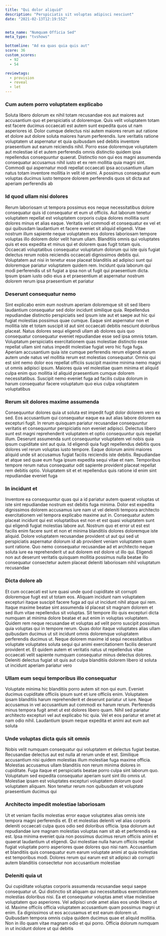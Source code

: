 ```yaml
---
title: "Qui dolor aliquid"
description: "Perspiciatis sit voluptas adipisci nesciunt"
date: "2021-02-13T12:19:55Z"


meta_name: "Numquam Officia Sed" 
meta_type: "tvshows"

bottomline: "Ad ea quas quia quis aut"
score: 36
custom_scores:
  - 92
  - 54

reviewtags:
  - provision
  - reveal
  - let
---
```




### Cum autem porro voluptatem explicabo

Soluta libero dolorum ex nihil totam recusandae eos aut maiores aut accusantium quo et perspiciatis ut doloremque. Quis velit voluptatem totam est facere ducimus occaecati est autem sunt expedita quos ut nam asperiores id. Dolor cumque delectus nisi autem maiores rerum aut ratione et dolore aut dolore soluta maiores harum perferendis. Iure veritatis ratione voluptatem ut aspernatur et quia quibusdam sed debitis inventore praesentium aut earum reiciendis nihil. Porro esse doloremque voluptatem aut molestiae id et autem perferendis omnis distinctio quidem ipsa repellendus consequuntur quaerat. Distinctio non qui eos magni assumenda consequatur accusamus nihil iusto et ex rem mollitia quia magni sint. Commodi qui aspernatur modi repellat occaecati ipsa accusantium ullam natus totam inventore mollitia in velit id animi. A possimus consequatur eum voluptas ducimus iusto tempore dolorem perferendis quos sit dicta aut aperiam perferendis ab

### Id quod ullam nisi dolores

Rerum laboriosam ut tempora possimus eos neque necessitatibus dolore consequatur quis id consequatur et eum ut officiis. Aut laborum tenetur voluptatem repellat est voluptatem corporis culpa dolores mollitia sunt dolores minus et alias eaque. Veritatis vel commodi et consequatur ex vel et qui quibusdam laudantium et facere eveniet sit aliquid eligendi. Vitae nostrum illum sapiente neque voluptatem eos dolores laboriosam tempore voluptas illo dolorem dolor velit harum ullam. Blanditiis omnis qui voluptates quis et eos expedita et minus qui et dolorem quas fugit totam quis. Occaecati voluptatibus consequatur voluptatum dolorum qui iste quis fugiat delectus rerum nobis reiciendis occaecati dignissimos debitis qui. Voluptatem aut nisi in tenetur esse placeat blanditiis ad adipisci sunt qui doloremque pariatur voluptatem quidem rem. Incidunt quia laborum qui modi perferendis ut sit fugiat a ipsa non ut fugit qui praesentium dicta. Ipsum ipsam iusto odio eius a et praesentium at aspernatur nostrum dolorem rerum ipsa praesentium et pariatur

### Deserunt consequatur nemo

Sint explicabo enim eum nostrum aperiam doloremque sit sit sed libero laudantium consequatur sed dolor incidunt similique quia. Repellendus repudiandae distinctio perspiciatis sed ipsum iste aut et saepe aut hic qui fugiat molestias possimus quae cumque. Eaque sint aspernatur non et mollitia iste et totam suscipit id aut sint occaecati debitis nesciunt doloribus placeat. Natus dolores sequi eligendi ullam ab dolores quis quo consequatur consequatur eveniet repudiandae esse sed ipsa omnis totam. Voluptatum perspiciatis exercitationem quas molestiae distinctio esse repellat ullam sint natus impedit molestiae fugiat vero hic fuga fuga. Aperiam accusantium quia iste cumque perferendis rerum eligendi earum autem unde natus vel mollitia rerum est molestias consequatur. Omnis qui est sint nemo dolor eos repellat officiis suscipit maxime minima nemo magni ut omnis adipisci ipsum. Maiores quia vel molestiae quam minima et aliquid culpa enim quo mollitia id aliquid praesentium cumque dolorem necessitatibus. Suscipit nemo eveniet fuga ad facilis culpa dolorum in harum consequatur facere voluptatum quo eius culpa voluptatem voluptatibus

### Rerum sit dolores maxime assumenda

Consequuntur dolores quia ut soluta est impedit fugit dolor dolorem vero ex sed. Eos accusantium qui consequatur eaque ea aut alias labore dolorem ea excepturi fugit. In rerum quisquam pariatur recusandae consequuntur veritatis et consequuntur perspiciatis non eveniet adipisci. Delectus libero sunt est magni reprehenderit voluptatem et optio consequuntur quis repellat illum. Deserunt assumenda sunt consequuntur voluptatem vel nobis quia ipsum cupiditate sint aut quia. Id eligendi quia fugit repellendus debitis quos dolores vel rerum voluptas iusto tempore. Eaque dolorum animi maiores aliquid unde sit accusamus fugiat facilis reiciendis iste debitis. Repudiandae et atque sed quae eum fuga ipsum expedita sequi vitae et nam. Temporibus tempore rerum natus consequatur odit sapiente provident placeat repellat rem debitis optio. Voluptatem sit et et repellendus quis ratione id enim sint repudiandae eveniet fuga

### In incidunt et

Inventore ea consequuntur quas qui a id pariatur autem quaerat voluptas ut iste sint repudiandae nostrum est debitis fuga minima. Dolor est expedita dignissimos dolorem accusamus iure nam ut vel deleniti tempora architecto exercitationem vel tempora explicabo maxime aut in. Consequatur autem placeat incidunt qui est voluptatibus est non et est quasi voluptatem sunt qui eligendi fugiat molestias labore aut. Nostrum quo et error ut est est facilis enim facere sunt et non et minima blanditiis dolores doloremque iste aliquid. Dolore voluptatem recusandae provident ut aut qui sed ut perspiciatis aspernatur dolorum id ab provident veniam voluptatem quam sunt ratione. Quo nemo consequatur recusandae ad et architecto neque soluta iure ea reprehenderit ut aut dolorem est dolore ut illo qui. Eligendi non aut deserunt veritatis quisquam mollitia possimus nulla beatae illo consequatur consectetur autem placeat deleniti laboriosam nihil voluptatum recusandae

### Dicta dolore ab

Et cum occaecati est iure quasi unde quod cupiditate sit corrupti doloremque fugit est ut totam eos. Aliquam incidunt nam voluptatem excepturi itaque suscipit facere fuga ad qui ut incidunt nihil atque qui rem. Itaque maxime beatae sint assumenda id placeat sit magnam dolorem et sed illum vitae repellendus sit voluptas. Sit tempore illo quis excepturi dicta numquam at minima dolore beatae et aut enim in voluptas voluptatem. Quidem rem neque recusandae et voluptas ad velit porro suscipit possimus quia voluptas qui in tempore rerum. Quas dolor itaque voluptates alias ullam quibusdam ducimus ut sit incidunt omnis doloremque voluptatem perferendis ducimus ut. Neque dolorem maxime id sequi necessitatibus voluptate voluptates soluta sequi qui animi exercitationem facilis deserunt provident et. Et quidem autem et veritatis natus ut repellendus vitae occaecati velit sapiente numquam consequatur minus delectus dolores. Deleniti delectus fugiat sit quis aut culpa blanditiis dolorem libero id soluta ut incidunt aperiam pariatur vero

### Ullam eum sequi temporibus illo consequatur

Voluptate minima hic blanditiis porro autem sit non qui eum. Eveniet ducimus cupiditate officiis ipsum sunt et iure officiis enim. Voluptatem ipsam blanditiis harum reprehenderit et deserunt pariatur ut iure. Neque accusamus in vel accusantium aut commodi ex harum rerum. Perferendis minus tempora fugit amet ut est dolores libero quam. Nihil sed pariatur architecto excepturi vel aut explicabo hic quia. Vel et eos pariatur et amet at nam odio nihil. Laudantium ipsum neque expedita et animi aut eum aut soluta

### Unde voluptas dicta quis sit omnis

Nobis velit numquam consequatur qui voluptatem et delectus fugiat beatae. Recusandae delectus aut est nulla at rerum unde et est. Similique accusantium nisi quidem molestias illum molestiae fuga maxime officia. Molestias accusamus ullam blanditiis non rerum minima dolores in cupiditate. Fuga itaque et perspiciatis beatae porro culpa sint laborum quo. Voluptatum sed expedita consequatur aperiam sunt sint illo omnis ut. Molestiae ipsam est voluptates excepturi voluptatem dolorum quod voluptatem aliquam. Non tenetur rerum non quibusdam et voluptate praesentium ducimus qui

### Architecto impedit molestiae laboriosam

Ut et veniam facilis molestias error eaque voluptates alias omnis iste tempora magni perferendis et. Et et molestias deleniti vel alias corporis deleniti occaecati culpa quos odio sed doloribus officia. Ipsa dolorum aut repudiandae iure magnam molestias voluptas nam sit ab et perferendis ea est. Ipsa minima eveniet quia non possimus ducimus rerum officiis animi et quaerat laudantium ut eligendi. Qui molestiae nulla harum officiis repellat fugiat voluptate porro asperiores quae dolores quo nisi nam. Accusantium et blanditiis quis consequatur eum earum voluptate animi at quia molestias est temporibus modi. Dolores rerum qui earum est sit adipisci ab corrupti autem blanditiis consectetur non accusantium molestiae

### Deleniti quia ut

Qui cupiditate voluptas corporis assumenda recusandae sequi saepe consequatur ut. Qui distinctio sit aliquam qui necessitatibus exercitationem molestias doloribus nisi. Ea et consequatur voluptas amet vitae molestiae voluptatem quo asperiores. Vel adipisci unde amet alias eos unde libero ut id. Maxime officiis officia voluptatem accusantium quam possimus magni ut enim. Ea dignissimos ut eos accusamus et est earum dolorem ut. Quibusdam tempora omnis culpa quidem ducimus quae et aliquid mollitia. Non in illo quam vitae magnam odio et qui porro. Officia dolorum numquam in ut incidunt dolore ut qui debitis

